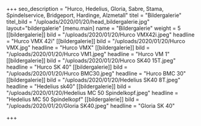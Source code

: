 +++
seo_description = "Hurco, Hedelius, Gloria, Sabre, Stama, Spindelservice, Bridgeport, Hardinge, Alzmetall"
titel = "Bildergalerie"
titel_bild = "/uploads/2020/01/20/head_bildergalerie.jpg"
layout="bildergalerie"
[menu.main]
name = "Bildergalerie"
weight = 5
[[bildergalerie]]
bild = "/uploads/2020/01/20/Hurco VMX42i.jpeg"
headline = "Hurco VMX 42i"
[[bildergalerie]]
bild = "/uploads/2020/01/20/Hurco VMX.jpg"
headline = "Hurco VMX"
[[bildergalerie]]
bild = "/uploads/2020/01/20/Hurco VM1.jpeg"
headline = "Hurco VM 1"
[[bildergalerie]]
bild = "/uploads/2020/01/20/Hurco SK40 15T.jpeg"
headline = "Hurco SK 40"
[[bildergalerie]]
bild = "/uploads/2020/01/20/Hurco BMC30.jpeg"
headline = "Hurco BMC 30"
[[bildergalerie]]
bild = "/uploads/2020/01/20/Hedelius SK40 8T.jpeg"
headline = "Hedelius sk40"
[[bildergalerie]]
bild = "/uploads/2020/01/20/Hedelius MC 50 Spindelkopf.jpeg"
headline = "Hedelius MC 50 Spindelkopf"
[[bildergalerie]]
bild = "/uploads/2020/01/20/Gloria SK40.jpeg"
headline = "Gloria SK 40"

+++

